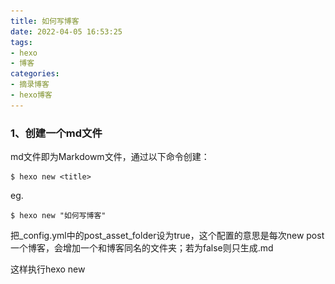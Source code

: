 ```yaml
---
title: 如何写博客
date: 2022-04-05 16:53:25
tags:
- hexo
- 博客
categories:
- 摘录博客
- hexo博客
---
```


### 1、创建一个md文件

md文件即为Markdowm文件，通过以下命令创建：

```
$ hexo new <title>
```

eg.

```
$ hexo new "如何写博客"
```

把_config.yml中的post_asset_folder设为true，这个配置的意思是每次new post一个博客，会增加一个和博客同名的文件夹；若为false则只生成.md

这样执行hexo new <title>将在D:\\<blog>\source\_posts\_posts下创建一个同名文件夹及.md

### 2、布局（layout）

- 创建md文件时，我们可以指定布局

```
$ hexo new [layout] <title>
```

eg.

```
$ hexo new page "我的页面"
```



- 布局有三种：`post`（文章）、`draft`（草稿）、`page`（页面）

在新建文件时，Hexo 会根据 `scaffolds` 文件夹内相对应的文件（可以理解为模板）来建立md文件：

![img](https://pic2.zhimg.com/80/v2-2683cfb7e862381166e609ef37210a99_720w.png)



- 如果没有指定布局类型，则为默认布局`post`，可以在站点配置文件修改 `default_layout` 参数来修改默认布局。
- 当我们创建不同布局的md文件时，它们会存储在不同路径：

![img](https://pic3.zhimg.com/80/v2-81c1aa7b55f1ae6767b3563127a22156_720w.jpg)

> 对于独立页面来说，Hexo 会创建一个以标题为名字的目录，并在目录中放置一个 `index.md` 文件，页面布局顾名思义就是用来DIY我们博客页面的。

### 3、草稿（draft）

`draft`这种布局在建立时会被保存到 `source/_drafts` 文件夹中，但不会显示在页面上，如果我们不想某一篇文章显示在页面上，那么就可以把它移动到`_drafts`文件夹中。

- 我们可在启动服务器时加上 `--draft` 参数来查看草稿。

```
$ hexo server --draft
```

- 还可以在站点配置文件中把 `render_drafts` 参数设为 `true` 来预览草稿。
- 我们可以通过 `publish` 命令将草稿发布文章或者页面，它将会被移动到指定的文件夹。

```
$ hexo publish [layout] <title>
```

### 4、Front-matter

当我们创建一个md文件后，打开后会看到一些内容，这些称为`Front-matter`，它是文件最上方以 `---` 分隔的区域，用于指定个别文件的变量，举例来说：

```yaml
---
title: Hello World # 标题就是我们上面创建的时候指定的名字
date: 2013/7/13 20:46:25 # 文件创建的时间
---
```

> 在`Typora`中我们在md文件的首行（必须是第一行）输入`---` ，然后按回车就可以插入`Front-matter`了。

Front-matter预定义参数

```text
  layout  布局  默认为true，如果你不想你的文章被处理，可以设置为false
  title  标题  标题会显示在最上方居中位置     
  date  建立日期    如果不指定则为默认值-文件创建日期，可以自定义。
  update  更新日期  如果不指定则为默认值-文件修改后重新生成静态文件的日期。
  comments  是否开启文章的评论功能 默认值为true
  tags  标签（不适用于页面page布局）
  categoreies  分类（不适用于页面page布局）
  permalink  覆盖文章网址
  keywords  仅用于 meta 标签和 Open Graph 的关键词（不推荐使用）
```

### 为文章添加分类与标签

只有文章（post布局）支持分类和标签，需要在`Front-matter`中设置。分类有层级关系，标签没有。

举个例子：
1）下面文章它的标签是：Hexo、博客
2）分类是： 个人博客 > Hexo博客
3）“Hexo博客” 是 “个人博客” 的子分类

```yaml
categories:
- 个人博客（第一层级）
- Hexo博客（第二层级）
tags:
- Hexo
- 博客
```

### 为文章添加多个分类

1）下面文章属于三个分类：日常 > 生活，日常 > 随想，日记
2）其中生活、随想为日常的子分类，日常和日记为同级分类

```yaml
categories:
- [日常, 生活]
- [日常, 随想]
- [日记]
```

### 5、typora快捷键

标题：Ctrl+1、2、3...对应一、二、三...级标题（光标定位到需要设置为标题的行，按快捷键）

加粗：Ctrl+B（选中要加粗的文本，按快捷键）

斜体：Ctrl+I（选中要设置斜体的文本，按快捷键）

下划线：Ctrl+U（选中要加下划线的文本，按快捷键）

删除线：Alt+Shift+5（选中要加删除线的文本，按快捷键）

代码片段：Ctrl+Shift+`（选中要设置为代码片段的文本，按快捷键）

代码块：Ctrl+Shift+K（任意位置按快捷键，选择编程语言然后在代码块中输入代码）

切换到下一行：Ctrl+Enter（任意位置按快捷键，在代码块中可以跳出代码块另起一行）

链接：Ctrl+K（先复制链接，然后选中要加链接的文本，按快捷键。Ctrl+左键点击文本可跳转到对应链接）

取消格式：再次按相同的快捷键即可

有序列表：数字+点+空格

任务列表：加号或减号+空格

切换到列表下一行：Space+Enter

嵌套列表：按Tab键

退出列表：按 Shift+Tab

插入表格：Ctrl+T

引用：输入>后面加空格，或者Ctrl+Shift+Q

### 6、插入图片

#### 1.从网页资源粘贴

Typora自动输入常规markdown语法`![](/example.jpg)`

如果出现403报错

在文章头部加上<meta name="referrer" content="no-referrer" />

![img](https://img-blog.csdnimg.cn/20190815145259631.png?x-oss-process=image/watermark,type_ZmFuZ3poZW5naGVpdGk,shadow_10,text_aHR0cHM6Ly9ibG9nLmNzZG4ubmV0L3FxXzM2NTM3NTQ2,size_16,color_FFFFFF,t_70)

#### 2.从本地引用

- 安装一个图片路径转换的插件

```
npm install https://github.com/7ym0n/hexo-asset-image --save
```

（这是个修改过的插件，经测试无问题），使用这个插件来引入图片，而不是网上那些方法里说的用传统md语法相对路径的方法。

- 将需要引用的本地图片存放在与文章名相同的文件夹中（即hexo new <博客名>时生成的文件夹）

- 在需要插入图片的地方写下`{% asset_img 图片名 图片描述 %}`

```
{% asset_img example.jpg This is an example image %}
```

### 7、常用命令

- **清除缓存：**`hexo clean`
- **生成静态文件：**`hexo generate`可简写为 `hexo g`
- **启动服务器：**`hexo server`或者 `hexo s` 常用参数：`-p（--port）`重设端口
- **部署：**`hexo deploy`可简写为`hexo d`，用于将网站部署到服务器上。（暂时用不到，目前都是在本地，后面我们将博客托管到`GitHub Pages`或`Gitee Pages`时才会用到此命令）
  常用参数：`-g（--generate）`，`hexo d -g`部署前预先生成静态文件，等同于 `hexo g -d`

**一般发布文章或者修改博客后需要这些操作：**清除缓存>生成静态文件>启动服务器，测试没问题后再部署。

```csharp
// 我们可以写成一条命令
$ hexo clean && hexo g && hexo s
$ hexo d
```

#### 自定义命令

npm 可以在项目*package.json*里面自定义脚本命令

```json
"scripts": {

  "deploy": "hexo clean && hexo g -d ",
  "server": "hexo clean && hexo g && hexo s"
},
```

执行npm run可以查看script的list

{% asset_img image-20220405172208904.png image-20220405172208904 %}

![](./如何写博客/image-20220405172208904.png)

在写完一篇博客我们可以先启动本地服务器来检查效果

```
$ npm run server
```

确认没问题后，部署到服务器命令为

```
$ npm run deploy
```



#### 执行顺序

一个npm脚本可以执行多个任务，这些任务之间可以指定不同的执行顺序。

```
'&' 并行执行顺序，同时执行
"dev":"node test.js & webpack"

'&&'继发顺序，执行前面之后才可以执行后面
"dev":"node test.js && webpack"
```



### 参考博客

```
https://www.cnblogs.com/congcong1/p/10588151.html
https://zhuanlan.zhihu.com/p/156915260
```

